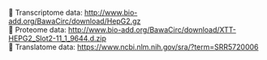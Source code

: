 🔗 Transcriptome data: http://www.bio-add.org/BawaCirc/download/HepG2.gz<br>
🔗 Proteome data: http://www.bio-add.org/BawaCirc/download/XTT-HEPG2_Slot2-11_1_9644.d.zip<br>
🔗 Translatome data: https://www.ncbi.nlm.nih.gov/sra/?term=SRR5720006<br>
